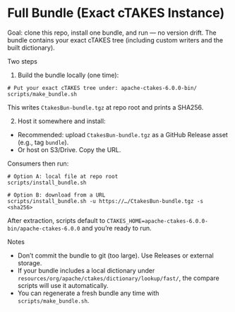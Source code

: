 # Full Bundle (Exact cTAKES Instance)

Goal: clone this repo, install one bundle, and run — no version drift. The bundle contains your exact cTAKES tree (including custom writers and the built dictionary).

Two steps
1) Build the bundle locally (one time):

```
# Put your exact cTAKES tree under: apache-ctakes-6.0.0-bin/
scripts/make_bundle.sh
```

This writes `CtakesBun-bundle.tgz` at repo root and prints a SHA256.

2) Host it somewhere and install:

- Recommended: upload `CtakesBun-bundle.tgz` as a GitHub Release asset (e.g., tag `bundle`).
- Or host on S3/Drive. Copy the URL.

Consumers then run:

```
# Option A: local file at repo root
scripts/install_bundle.sh

# Option B: download from a URL
scripts/install_bundle.sh -u https://…/CtakesBun-bundle.tgz -s <sha256>
```

After extraction, scripts default to `CTAKES_HOME=apache-ctakes-6.0.0-bin/apache-ctakes-6.0.0` and you’re ready to run.

Notes
- Don’t commit the bundle to git (too large). Use Releases or external storage.
- If your bundle includes a local dictionary under `resources/org/apache/ctakes/dictionary/lookup/fast/`, the compare scripts will use it automatically.
- You can regenerate a fresh bundle any time with `scripts/make_bundle.sh`.

